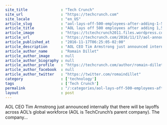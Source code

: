 ```yaml
---
site_title               : "Tech Crunch"
site_url                 : "https://techcrunch.com"
site_locale              : "en_US"
article_slug             : "aol-lays-off-500-employees-after-adding-1-500-employees-over-the-last-12-months"
article_title            : "AOL lays off 500 employees after adding 1,500 employees over the last 12 months"
article_image            : "https://tctechcrunch2011.files.wordpress.com/2016/05/tcdisrupt_ny16-4806.jpg?w=764&h=400&crop=1"
article_url              : "https://techcrunch.com/2016/11/17/aol-announces-layoffs-following/"
article_published_at     : "2016-11-17T06:25:05-02:00"
article_description      : "AOL CEO Tim Armstrong just announced internally that there will be layoffs across AOL’s global workforce (AOL is TechCrunch’s parent company). The company..."
article_author_name      : "Romain Dillet"
article_author_image     : null
article_author_biography : null
article_author_profile   : "https://techcrunch.com/author/romain-dillet/"
article_author_facebook  : null
article_author_twitter   : "https://twitter.com/romaindillet"
category                 : ['technology']
tags                     : ['Tech Crunch']
permalink                : "/:categories/aol-lays-off-500-employees-after-adding-1-500-employees-over-the-last-12-months/"
layout                   : post
---
```


AOL CEO Tim Armstrong just announced internally that there will be layoffs across AOL’s global workforce (AOL is TechCrunch’s parent company). The company...
